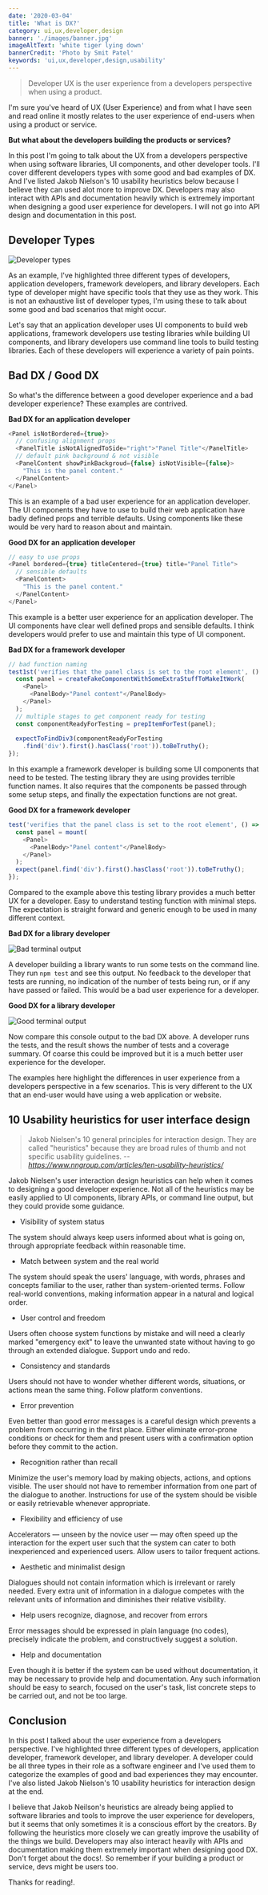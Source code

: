 ```yaml
---
date: '2020-03-04'
title: 'What is DX?'
category: ui,ux,developer,design
banner: './images/banner.jpg'
imageAltText: 'white tiger lying down'
bannerCredit: 'Photo by Smit Patel'
keywords: 'ui,ux,developer,design,usability'
---
```


> Developer UX is the user experience from a developers perspective when using a product. 

I'm sure you've heard of UX (User Experience) and from what I have seen and read online it mostly relates to the user experience of end-users when using a product or service. 

**But what about the developers building the products or services?**

In this post I'm going to talk about the UX from a developers perspective when using software libraries, UI components, and other developer tools. I'll cover different developers types with some good and bad examples of DX. And I've listed Jakob Nielson's 10 usability heuristics below because I believe they can used alot more to improve DX. Developers may also interact with APIs and documentation heavily which is extremely important when designing a good user experience for developers. I will not go into API design and documentation in this post.

## Developer Types

![Developer types](./images/devtypes.png)

As an example, I've highlighted three different types of developers, application developers, framework developers, and library developers. Each type of developer might have specific tools that they use as they work. This is not an exhaustive list of developer types, I'm using these to talk about some good and bad scenarios that might occur.

Let's say that an application developer uses UI components to build web applications, framework developers use testing libraries while building UI components, and library developers use command line tools to build testing libraries. Each of these developers will experience a variety of pain points.

## Bad DX / Good DX

So what's the difference between a good developer experience and a bad developer experience? These examples are contrived.

**Bad DX for an application developer**
```javascript
<Panel isNotBordered={true}>
  // confusing alignment props
  <PanelTitle isNotAlignedToSide="right">"Panel Title"</PanelTitle>
  // default pink background & not visible
  <PanelContent showPinkBackgroud={false} isNotVisible={false}>
    "This is the panel content."
  </PanelContent>
</Panel>
```
This is an example of a bad user experience for an application developer. The UI components they have to use to build their web application have badly defined props and terrible defaults. Using components like these would be very hard to reason about and maintain.

**Good DX for an application developer**
```javascript
// easy to use props
<Panel bordered={true} titleCentered={true} title="Panel Title">
  // sensible defaults
  <PanelContent>
    "This is the panel content."
  </PanelContent>
</Panel>
```
This example is a better user experience for an application developer. The UI components have clear well defined props and sensible defaults. I think developers would prefer to use and maintain this type of UI component.

**Bad DX for a framework developer**
```javascript
// bad function naming
test1st('verifies that the panel class is set to the root element', () => {  
  const panel = createFakeComponentWithSomeExtraStuffToMakeItWork(
    <Panel>
      <PanelBody>"Panel content"</PanelBody>
    </Panel>
  );
  // multiple stages to get component ready for testing
  const componentReadyForTesting = prepItemForTest(panel);
  
  expectToFindDiv3(componentReadyForTesting
    .find('div').first().hasClass('root')).toBeTruthy();
});
```
In this example a framework developer is building some UI components that need to be tested. The testing library they are using provides terrible function names. It also requires that the components be passed through some setup steps, and finally the expectation functions are not great.

**Good DX for a framework developer**

```javascript
test('verifies that the panel class is set to the root element', () => {
  const panel = mount(
    <Panel>
      <PanelBody>"Panel content"</PanelBody>
    </Panel>
  );
  expect(panel.find('div').first().hasClass('root')).toBeTruthy();
});
```

Compared to the example above this testing library provides a much better UX for a developer. Easy to understand testing function with minimal steps. The expectation is straight forward and generic enough to be used in many different context.

**Bad DX for a library developer**

![Bad terminal output](../what-is-dev-ux/images/badterminaloutput.png)

A developer building a library wants to run some tests on the command line. They run `npm test` and see this output. No feedback to the developer that tests are running, no indication of the number of tests being run, or if any have passed or failed. This would be a bad user experience for a developer.

**Good DX for a library developer**

![Good terminal output](../what-is-dev-ux/images/goodterminaloutput.png)

Now compare this console output to the bad DX above. A developer runs the tests, and the result shows the number of tests and a coverage summary. Of coarse this could be improved but it is a much better user experience for the developer.

The examples here highlight the differences in user experience from a developers perspective in a few scenarios. This is very different to the UX that an end-user would have using a web application or website.

## 10 Usability heuristics for user interface design

> Jakob Nielsen's 10 general principles for interaction design. They are called "heuristics" because they are broad rules of thumb and not specific usability guidelines. -- <cite>https://www.nngroup.com/articles/ten-usability-heuristics/</cite>

Jakob Nielsen's user interaction design heuristics can help when it comes to designing a good developer experience. Not all of the heuristics may be easily applied to UI components, library APIs, or command line output, but they could provide some guidance.

- Visibility of system status

The system should always keep users informed about what is going on, through appropriate feedback within reasonable time.

- Match between system and the real world

The system should speak the users' language, with words, phrases and concepts familiar to the user, rather than system-oriented terms. Follow real-world conventions, making information appear in a natural and logical order.

- User control and freedom

Users often choose system functions by mistake and will need a clearly marked "emergency exit" to leave the unwanted state without having to go through an extended dialogue. Support undo and redo.

- Consistency and standards
  
Users should not have to wonder whether different words, situations, or actions mean the same thing. Follow platform conventions.

- Error prevention

Even better than good error messages is a careful design which prevents a problem from occurring in the first place. Either eliminate error-prone conditions or check for them and present users with a confirmation option before they commit to the action.

- Recognition rather than recall

Minimize the user's memory load by making objects, actions, and options visible. The user should not have to remember information from one part of the dialogue to another. Instructions for use of the system should be visible or easily retrievable whenever appropriate.

- Flexibility and efficiency of use

Accelerators — unseen by the novice user — may often speed up the interaction for the expert user such that the system can cater to both inexperienced and experienced users. Allow users to tailor frequent actions.

- Aesthetic and minimalist design
  
Dialogues should not contain information which is irrelevant or rarely needed. Every extra unit of information in a dialogue competes with the relevant units of information and diminishes their relative visibility.

- Help users recognize, diagnose, and recover from errors

Error messages should be expressed in plain language (no codes), precisely indicate the problem, and constructively suggest a solution.

- Help and documentation

Even though it is better if the system can be used without documentation, it may be necessary to provide help and documentation. Any such information should be easy to search, focused on the user's task, list concrete steps to be carried out, and not be too large.

## Conclusion

In this post I talked about the user experience from a developers perspective. I've highlighted three different types of developers, application developer, framework developer, and library developer. A developer could be all three types in their role as a software engineer and I've used them to categorize the examples of good and bad experiences they may encounter. I've also listed Jakob Nielson's 10 usability heuristics for interaction design at the end. 

I believe that Jakob Neilson's heuristics are already being applied to software libraries and tools to improve the user experience for developers, but it seems that only sometimes it is a conscious effort by the creators. By following the heuristics more closely we can greatly improve the usability of the things we build. Developers may also interact heavily with APIs and documentation making them extremely important when designing good DX. Don't forget about the docs!. So remember if your building a product or service, devs might be users too.

Thanks for reading!.